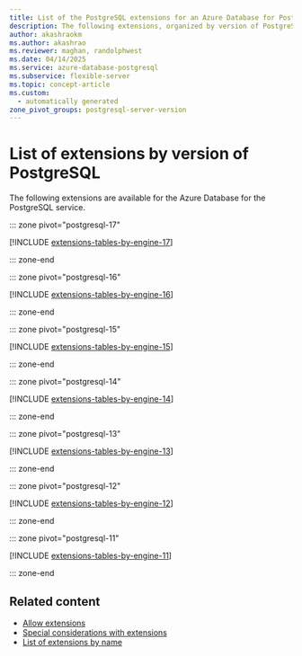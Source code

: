 ```yaml
---
title: List of the PostgreSQL extensions for an Azure Database for PostgreSQL flexible server
description: The following extensions, organized by version of PostgreSQL, are available in an Azure Database for the PostgreSQL flexible server.
author: akashraokm
ms.author: akashrao
ms.reviewer: maghan, randolphwest
ms.date: 04/14/2025
ms.service: azure-database-postgresql
ms.subservice: flexible-server
ms.topic: concept-article
ms.custom:
  - automatically generated
zone_pivot_groups: postgresql-server-version
---
```


# List of extensions by version of PostgreSQL

The following extensions are available for the Azure Database for the PostgreSQL service.

::: zone pivot="postgresql-17"

[!INCLUDE [extensions-tables-by-engine-17](./includes/extensions-tables-by-engine-17.md)]


::: zone-end



::: zone pivot="postgresql-16"

[!INCLUDE [extensions-tables-by-engine-16](./includes/extensions-tables-by-engine-16.md)]


::: zone-end



::: zone pivot="postgresql-15"

[!INCLUDE [extensions-tables-by-engine-15](./includes/extensions-tables-by-engine-15.md)]


::: zone-end



::: zone pivot="postgresql-14"

[!INCLUDE [extensions-tables-by-engine-14](./includes/extensions-tables-by-engine-14.md)]


::: zone-end



::: zone pivot="postgresql-13"

[!INCLUDE [extensions-tables-by-engine-13](./includes/extensions-tables-by-engine-13.md)]


::: zone-end



::: zone pivot="postgresql-12"

[!INCLUDE [extensions-tables-by-engine-12](./includes/extensions-tables-by-engine-12.md)]


::: zone-end



::: zone pivot="postgresql-11"

[!INCLUDE [extensions-tables-by-engine-11](./includes/extensions-tables-by-engine-11.md)]


::: zone-end





## Related content

- [Allow extensions](how-to-allow-extensions.md)
- [Special considerations with extensions](concepts-extensions-considerations.md)
- [List of extensions by name](concepts-extensions-versions.md)

